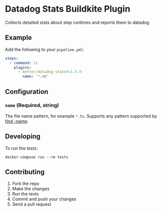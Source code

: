 # Datadog Stats Buildkite Plugin

Collects detailed stats about step runtimes and reports them to datadog

## Example

Add the following to your `pipeline.yml`:

```yml
steps:
  - command: ls
    plugins:
      - better/datadog-stats#v1.0.0:
        name: '*.md'
```

## Configuration

### `name` (Required, string)

The file name pattern, for example `*.ts`. Supports any pattern supported by [find -name](http://man7.org/linux/man-pages/man1/find.1.html).

## Developing

To run the tests:

```shell
docker-compose run --rm tests
```

## Contributing

1. Fork the repo
2. Make the changes
3. Run the tests
4. Commit and push your changes
5. Send a pull request
